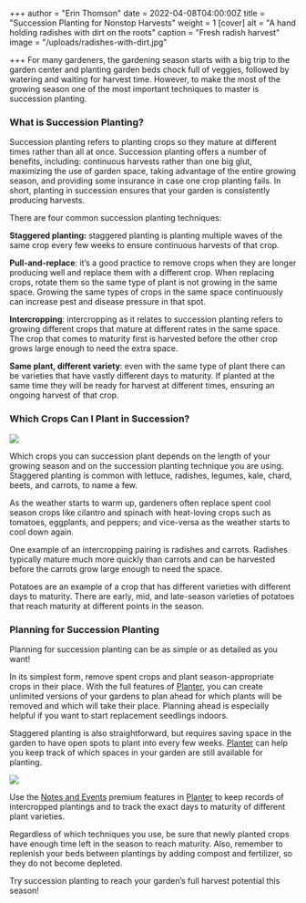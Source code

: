 +++
author = "Erin Thomson"
date = 2022-04-08T04:00:00Z
title = "Succession Planting for Nonstop Harvests"
weight = 1
[cover]
alt = "A hand holding radishes with dirt on the roots"
caption = "Fresh radish harvest"
image = "/uploads/radishes-with-dirt.jpg"

+++
For many gardeners, the gardening season starts with a big trip to the garden center and planting garden beds chock full of veggies, followed by watering and waiting for harvest time. However, to make the most of the growing season one of the most important techniques to master is succession planting.

### What is Succession Planting?

Succession planting refers to planting crops so they mature at different times rather than all at once. Succession planting offers a number of benefits, including: continuous harvests rather than one big glut, maximizing the use of garden space, taking advantage of the entire growing season, and providing some insurance in case one crop planting fails. In short, planting in succession ensures that your garden is consistently producing harvests.

There are four common succession planting techniques:

**Staggered planting:** staggered planting is planting multiple waves of the same crop every few weeks to ensure continuous harvests of that crop.

**Pull-and-replace**: it’s a good practice to remove crops when they are longer producing well and replace them with a different crop. When replacing crops, rotate them so the same type of plant is not growing in the same space. Growing the same types of crops in the same space continuously can increase pest and disease pressure in that spot.

**Intercropping**: intercropping as it relates to succession planting refers to growing different crops that mature at different rates in the same space. The crop that comes to maturity first is harvested before the other crop grows large enough to need the extra space.

**Same plant, different variety**: even with the same type of plant there can be varieties that have vastly different days to maturity. If planted at the same time they will be ready for harvest at different times, ensuring an ongoing harvest of that crop.

### Which Crops Can I Plant in Succession?

![](/uploads/carrots-with-dirt.jpg)

Which crops you can succession plant depends on the length of your growing season and on the succession planting technique you are using. Staggered planting is common with lettuce, radishes, legumes, kale, chard, beets, and carrots, to name a few.

As the weather starts to warm up, gardeners often replace spent cool season crops like cilantro and spinach with heat-loving crops such as tomatoes, eggplants, and peppers; and vice-versa as the weather starts to cool down again.

One example of an intercropping pairing is radishes and carrots. Radishes typically mature much more quickly than carrots and can be harvested before the carrots grow large enough to need the space.

Potatoes are an example of a crop that has different varieties with different days to maturity. There are early, mid, and late-season varieties of potatoes that reach maturity at different points in the season.

### Planning for Succession Planting

Planning for succession planting can be as simple or as detailed as you want!

In its simplest form, remove spent crops and plant season-appropriate crops in their place. With the full features of [Planter](https://planter.garden/), you can create unlimited versions of your gardens to plan ahead for which plants will be removed and which will take their place. Planning ahead is especially helpful if you want to start replacement seedlings indoors.

Staggered planting is also straightforward, but requires saving space in the garden to have open spots to plant into every few weeks. [Planter](https://planter.garden/) can help you keep track of which spaces in your garden are still available for planting.

![](/uploads/screenshot-planting-space.jpg)

Use the [Notes and Events](https://info.planter.garden/premium) premium features in [Planter](https://planter.garden/) to keep records of intercropped plantings and to track the exact days to maturity of different plant varieties.

Regardless of which techniques you use, be sure that newly planted crops have enough time left in the season to reach maturity. Also, remember to replenish your beds between plantings by adding compost and fertilizer, so they do not become depleted.

Try succession planting to reach your garden’s full harvest potential this season!